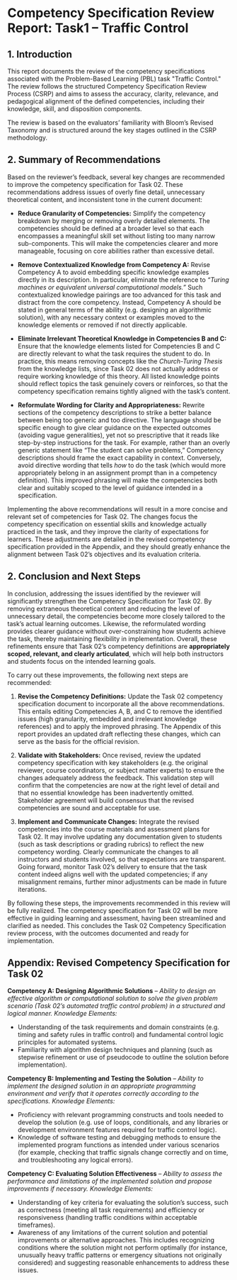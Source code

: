 # Competency Specification Review Report: Task1 – Traffic Control
## 1. Introduction

This report documents the review of the competency specifications associated with the Problem-Based Learning (PBL) task "Traffic Control." The review follows the structured Competency Specification Review Process (CSRP) and aims to assess the accuracy, clarity, relevance, and pedagogical alignment of the defined competencies, including their knowledge, skill, and disposition components.

The review is based on the evaluators’ familiarity with Bloom’s Revised Taxonomy and is structured around the key stages outlined in the CSRP methodology.


## 2. Summary of Recommendations

Based on the reviewer’s feedback, several key changes are recommended to improve the competency specification for Task 02. These recommendations address issues of overly fine detail, unnecessary theoretical content, and inconsistent tone in the current document:

* **Reduce Granularity of Competencies:** Simplify the competency breakdown by merging or removing overly detailed elements. The competencies should be defined at a broader level so that each encompasses a meaningful skill set without listing too many narrow sub-components. This will make the competencies clearer and more manageable, focusing on core abilities rather than excessive detail.

* **Remove Contextualized Knowledge from Competency A:** Revise Competency A to avoid embedding specific knowledge examples directly in its description. In particular, eliminate the reference to *“Turing machines or equivalent universal computational models.”* Such contextualized knowledge pairings are too advanced for this task and distract from the core competency. Instead, Competency A should be stated in general terms of the ability (e.g. designing an algorithmic solution), with any necessary context or examples moved to the knowledge elements or removed if not directly applicable.

* **Eliminate Irrelevant Theoretical Knowledge in Competencies B and C:** Ensure that the knowledge elements listed for Competencies B and C are directly relevant to what the task requires the student to do. In practice, this means removing concepts like the *Church-Turing Thesis* from the knowledge lists, since Task 02 does not actually address or require working knowledge of this theory. All listed knowledge points should reflect topics the task genuinely covers or reinforces, so that the competency specification remains tightly aligned with the task’s content.

* **Reformulate Wording for Clarity and Appropriateness:** Rewrite sections of the competency descriptions to strike a better balance between being too generic and too directive. The language should be specific enough to give clear guidance on the expected outcomes (avoiding vague generalities), yet not so prescriptive that it reads like step-by-step instructions for the task. For example, rather than an overly generic statement like “The student can solve problems,” Competency descriptions should frame the exact capability in context. Conversely, avoid directive wording that tells *how* to do the task (which would more appropriately belong in an assignment prompt than in a competency definition). This improved phrasing will make the competencies both clear and suitably scoped to the level of guidance intended in a specification.

Implementing the above recommendations will result in a more concise and relevant set of competencies for Task 02. The changes focus the competency specification on essential skills and knowledge actually practiced in the task, and they improve the clarity of expectations for learners. These adjustments are detailed in the revised competency specification provided in the Appendix, and they should greatly enhance the alignment between Task 02’s objectives and its evaluation criteria.

## 2. Conclusion and Next Steps

In conclusion, addressing the issues identified by the reviewer will significantly strengthen the Competency Specification for Task 02. By removing extraneous theoretical content and reducing the level of unnecessary detail, the competencies become more closely tailored to the task’s actual learning outcomes. Likewise, the reformulated wording provides clearer guidance without over-constraining how students achieve the task, thereby maintaining flexibility in implementation. Overall, these refinements ensure that Task 02’s competency definitions are **appropriately scoped, relevant, and clearly articulated**, which will help both instructors and students focus on the intended learning goals.

To carry out these improvements, the following next steps are recommended:

1. **Revise the Competency Definitions:** Update the Task 02 competency specification document to incorporate all the above recommendations. This entails editing Competencies A, B, and C to remove the identified issues (high granularity, embedded and irrelevant knowledge references) and to apply the improved phrasing. The Appendix of this report provides an updated draft reflecting these changes, which can serve as the basis for the official revision.

2. **Validate with Stakeholders:** Once revised, review the updated competency specification with key stakeholders (e.g. the original reviewer, course coordinators, or subject matter experts) to ensure the changes adequately address the feedback. This validation step will confirm that the competencies are now at the right level of detail and that no essential knowledge has been inadvertently omitted. Stakeholder agreement will build consensus that the revised competencies are sound and acceptable for use.

3. **Implement and Communicate Changes:** Integrate the revised competencies into the course materials and assessment plans for Task 02. It may involve updating any documentation given to students (such as task descriptions or grading rubrics) to reflect the new competency wording. Clearly communicate the changes to all instructors and students involved, so that expectations are transparent. Going forward, monitor Task 02’s delivery to ensure that the task content indeed aligns well with the updated competencies; if any misalignment remains, further minor adjustments can be made in future iterations.

By following these steps, the improvements recommended in this review will be fully realized. The competency specification for Task 02 will be more effective in guiding learning and assessment, having been streamlined and clarified as needed. This concludes the Task 02 Competency Specification review process, with the outcomes documented and ready for implementation.

## Appendix: Revised Competency Specification for Task 02

**Competency A: Designing Algorithmic Solutions** – *Ability to design an effective algorithm or computational solution to solve the given problem scenario (Task 02’s automated traffic control problem) in a structured and logical manner.*
*Knowledge Elements:*

* Understanding of the task requirements and domain constraints (e.g. timing and safety rules in traffic control) and fundamental control logic principles for automated systems.
* Familiarity with algorithm design techniques and planning (such as stepwise refinement or use of pseudocode to outline the solution before implementation).

**Competency B: Implementing and Testing the Solution** – *Ability to implement the designed solution in an appropriate programming environment and verify that it operates correctly according to the specifications.*
*Knowledge Elements:*

* Proficiency with relevant programming constructs and tools needed to develop the solution (e.g. use of loops, conditionals, and any libraries or development environment features required for traffic control logic).
* Knowledge of software testing and debugging methods to ensure the implemented program functions as intended under various scenarios (for example, checking that traffic signals change correctly and on time, and troubleshooting any logical errors).

**Competency C: Evaluating Solution Effectiveness** – *Ability to assess the performance and limitations of the implemented solution and propose improvements if necessary.*
*Knowledge Elements:*

* Understanding of key criteria for evaluating the solution’s success, such as correctness (meeting all task requirements) and efficiency or responsiveness (handling traffic conditions within acceptable timeframes).
* Awareness of any limitations of the current solution and potential improvements or alternative approaches. This includes recognizing conditions where the solution might not perform optimally (for instance, unusually heavy traffic patterns or emergency situations not originally considered) and suggesting reasonable enhancements to address these issues.


